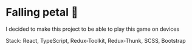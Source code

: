 # Falling petal &#129302;

I decided to make this project to be able to play this game on devices

Stack: React, TypeScript, Redux-Toolkit, Redux-Thunk, SCSS, Bootstrap
